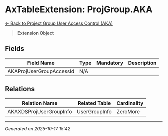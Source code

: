 # AxTableExtension: ProjGroup.AKA

[← Back to Project Group User Access Control (AKA)](../README.md)

> **Extension Object**

## Fields

| Field Name | Type | Mandatory | Description |
|------------|------|-----------|-------------|
| AKAProjUserGroupAccessId | N/A |  |  |

## Relations

| Relation Name | Related Table | Cardinality |
|---------------|---------------|-------------|
| AKAXDSProjUserGroupInfo | UserGroupInfo | ZeroMore |

---

*Generated on 2025-10-17 15:42*
